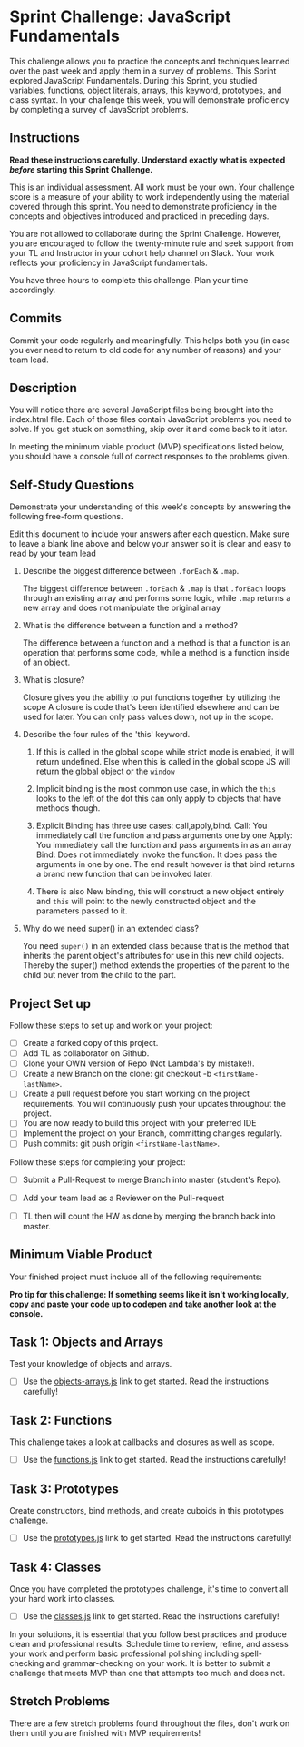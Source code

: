 # Sprint Challenge: JavaScript Fundamentals

This challenge allows you to practice the concepts and techniques learned over the past week and apply them in a survey of problems. This Sprint explored JavaScript Fundamentals. During this Sprint, you studied variables, functions, object literals, arrays, this keyword, prototypes, and class syntax. In your challenge this week, you will demonstrate proficiency by completing a survey of JavaScript problems.

## Instructions

**Read these instructions carefully. Understand exactly what is expected _before_ starting this Sprint Challenge.**

This is an individual assessment. All work must be your own. Your challenge score is a measure of your ability to work independently using the material covered through this sprint. You need to demonstrate proficiency in the concepts and objectives introduced and practiced in preceding days.

You are not allowed to collaborate during the Sprint Challenge. However, you are encouraged to follow the twenty-minute rule and seek support from your TL and Instructor in your cohort help channel on Slack. Your work reflects your proficiency in JavaScript fundamentals.

You have three hours to complete this challenge. Plan your time accordingly.

## Commits

Commit your code regularly and meaningfully. This helps both you (in case you ever need to return to old code for any number of reasons) and your team lead.

## Description

You will notice there are several JavaScript files being brought into the index.html file.  Each of those files contain JavaScript problems you need to solve.  If you get stuck on something, skip over it and come back to it later.

In meeting the minimum viable product (MVP) specifications listed below, you should have a console full of correct responses to the problems given.

## Self-Study Questions

Demonstrate your understanding of this week's concepts by answering the following free-form questions.

Edit this document to include your answers after each question. Make sure to leave a blank line above and below your answer so it is clear and easy to read by your team lead

1. Describe the biggest difference between `.forEach` & `.map`.

    The biggest difference between `.forEach` & `.map` is that `.forEach` loops through an existing array and performs some logic,
    while `.map` returns a new array and does not manipulate the original array

2. What is the difference between a function and a method?

    The difference between a function and a method is that a function is an operation that performs some code,
    while a method is a function inside of an object.

3. What is closure?

    Closure gives you the ability to put functions together by utilizing the scope
    A closure is code that's been identified elsewhere and can be used for later.
    You can only pass values down, not up in the scope.

4. Describe the four rules of the 'this' keyword.

    1. If this is called in the global scope while strict mode is enabled, it will return undefined.
    Else when this is called in the global scope JS will return the global object or the `window`

    2. Implicit binding is the most common use case, in which the `this` looks to the left of the dot
    this can only apply to objects that have methods though. 

    3. Explicit Binding has three use cases: call,apply,bind. 
    Call: You immediately call the function and pass arguments one by one
    Apply: You immediately call the function and pass arguments in as an array
    Bind: Does not immediately invoke the function. It does pass the arguments in one by one.
    The end result however is that bind returns a brand new function that can be invoked later.

    4. There is also New binding, this will construct a new object entirely and `this` will point to
    the newly constructed object and the parameters passed to it. 

5. Why do we need super() in an extended class?

    You need `super()` in an extended class because that is the method that inherits the parent object's attributes 
    for use in this new child objects. Thereby the super() method extends the properties of the parent to the child but
    never from the child to the part.

## Project Set up

Follow these steps to set up and work on your project:

- [ ] Create a forked copy of this project.
- [ ] Add TL as collaborator on Github.
- [ ] Clone your OWN version of Repo (Not Lambda's by mistake!).
- [ ] Create a new Branch on the clone: git checkout -b `<firstName-lastName>`.
- [ ] Create a pull request before you start working on the project requirements.  You will continuously push your updates throughout the project.
- [ ] You are now ready to build this project with your preferred IDE
- [ ] Implement the project on your Branch, committing changes regularly.
- [ ] Push commits: git push origin `<firstName-lastName>`.

Follow these steps for completing your project:

- [ ] Submit a Pull-Request to merge <firstName-lastName> Branch into master (student's  Repo).
- [ ] Add your team lead as a Reviewer on the Pull-request
- [ ] TL then will count the HW as done by  merging the branch back into master.


## Minimum Viable Product

Your finished project must include all of the following requirements:

**Pro tip for this challenge: If something seems like it isn't working locally, copy and paste your code up to codepen and take another look at the console.**

## Task 1: Objects and Arrays
Test your knowledge of objects and arrays. 
* [ ] Use the [objects-arrays.js](challenges/objects-arrays.js) link to get started.  Read the instructions carefully!

## Task 2: Functions
This challenge takes a look at callbacks and closures as well as scope. 
* [ ] Use the [functions.js](challenges/functions.js) link to get started. Read the instructions carefully!

## Task 3: Prototypes
Create constructors, bind methods, and create cuboids in this prototypes challenge.
* [ ] Use the [prototypes.js](challenges/prototypes.js) link to get started. Read the instructions carefully!

## Task 4: Classes
Once you have completed the prototypes challenge, it's time to convert all your hard work into classes.
* [ ] Use the [classes.js](challenges/classes.js) link to get started. Read the instructions carefully!

In your solutions, it is essential that you follow best practices and produce clean and professional results. Schedule time to review, refine, and assess your work and perform basic professional polishing including spell-checking and grammar-checking on your work. It is better to submit a challenge that meets MVP than one that attempts too much and does not.

## Stretch Problems

There are a few stretch problems found throughout the files, don't work on them until you are finished with MVP requirements!
